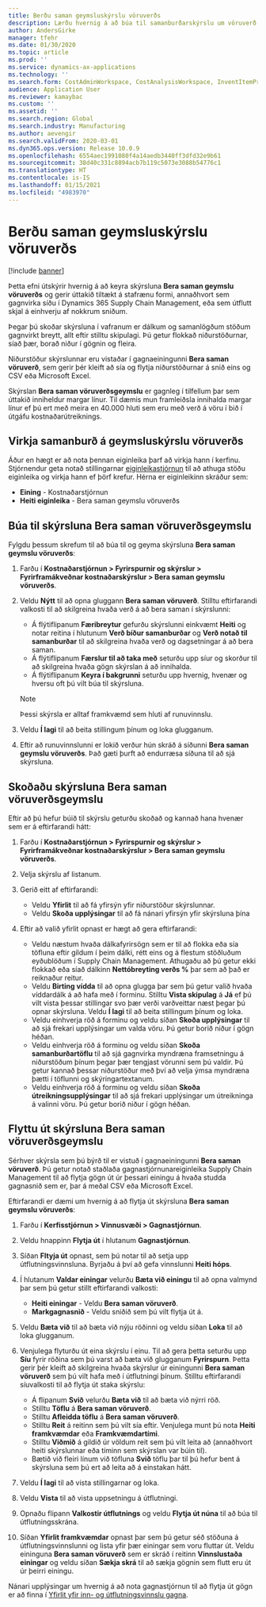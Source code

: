 ```yaml
---
title: Berðu saman geymsluskýrslu vöruverðs
description: Lærðu hvernig á að búa til samanburðarskýrslu um vöruverð og fletta síðan og/eða flytja út niðurstöðuna.
author: AndersGirke
manager: tfehr
ms.date: 01/30/2020
ms.topic: article
ms.prod: ''
ms.service: dynamics-ax-applications
ms.technology: ''
ms.search.form: CostAdminWorkspace, CostAnalysisWorkspace, InventItemPriceCompareStorage, InventItemPriceCompareStorageDetailsChart, InventItemPriceCompareStorageDetails
audience: Application User
ms.reviewer: kamaybac
ms.custom: ''
ms.assetid: ''
ms.search.region: Global
ms.search.industry: Manufacturing
ms.author: aevengir
ms.search.validFrom: 2020-03-01
ms.dyn365.ops.version: Release 10.0.9
ms.openlocfilehash: 6554aec1991080f4a14aedb3440ff3dfd32e9b61
ms.sourcegitcommit: 38d40c331c8894acb7b119c5073e3088b54776c1
ms.translationtype: HT
ms.contentlocale: is-IS
ms.lasthandoff: 01/15/2021
ms.locfileid: "4983970"
---
```

# <a name="compare-item-prices-storage-report"></a>Berðu saman geymsluskýrslu vöruverðs

[!include [banner](../includes/banner.md)]

Þetta efni útskýrir hvernig á að keyra skýrsluna **Bera saman geymslu vöruverðs** og gerir úttakið tiltækt á stafrænu formi, annaðhvort sem gagnvirka síðu í Dynamics 365 Supply Chain Management, eða sem útflutt skjal á einhverju af nokkrum sniðum.

Þegar þú skoðar skýrsluna í vafranum er dálkum og samanlögðum stöðum gagnvirkt breytt, allt eftir stilltu skipulagi. Þú getur flokkað niðurstöðurnar, síað þær, borað niður í gögnin og fleira.

Niðurstöður skýrslunnar eru vistaðar í gagnaeiningunni **Bera saman vöruverð**, sem gerir þér kleift að sía og flytja niðurstöðurnar á snið eins og CSV eða Microsoft Excel.

Skýrslan **Bera saman vöruverðsgeymslu** er gagnleg í tilfellum þar sem úttakið inniheldur margar línur. Til dæmis mun framleiðsla innihalda margar línur ef þú ert með meira en 40.000 hluti sem eru með verð á vöru í bið í útgáfu kostnaðarútreiknings.

## <a name="enable-compare-item-prices-storage"></a>Virkja samanburð á geymsluskýrslu vöruverðs

Áður en hægt er að nota þennan eiginleika þarf að virkja hann í kerfinu. Stjórnendur geta notað stillingarnar [eiginleikastjórnun](../../fin-ops-core/fin-ops/get-started/feature-management/feature-management-overview.md) til að athuga stöðu eiginleika og virkja hann ef þörf krefur. Hérna er eiginleikinn skráður sem:

- **Eining** - Kostnaðarstjórnun
- **Heiti eiginleika** - Bera saman geymslu vöruverðs

## <a name="generate-a-compare-item-prices-storage-report"></a>Búa til skýrsluna Bera saman vöruverðsgeymslu

Fylgdu þessum skrefum til að búa til og geyma skýrsluna **Bera saman geymslu vöruverðs**:

1. Farðu í **Kostnaðarstjórnun > Fyrirspurnir og skýrslur > Fyrirframákveðnar kostnaðarskýrslur > Bera saman geymslu vöruverðs**.

1. Veldu **Nýtt** til að opna gluggann **Bera saman vöruverð**. Stilltu eftirfarandi valkosti til að skilgreina hvaða verð á að bera saman í skýrslunni:

    - Á flýtiflipanum **Færibreytur** gefurðu skýrslunni einkvæmt **Heiti** og notar reitina í hlutunum **Verð bíður samanburðar** og **Verð notað til samanburðar** til að skilgreina hvaða verð og dagsetningar á að bera saman.
    - Á flýtiflipanum **Færslur til að taka með** seturðu upp síur og skorður til að skilgreina hvaða gögn skýrslan á að innihalda.
    - Á flýtiflipanum **Keyra í bakgrunni** seturðu upp hvernig, hvenær og hversu oft þú vilt búa til skýrsluna.
    > [!NOTE]
    > Þessi skýrsla er alltaf framkvæmd sem hluti af runuvinnslu.

1. Veldu **Í lagi** til að beita stillingum þínum og loka glugganum.

1. Eftir að runuvinnslunni er lokið verður hún skráð á síðunni **Bera saman geymslu vöruverðs**. Það gæti þurft að endurræsa síðuna til að sjá skýrsluna.

## <a name="explore-the-compare-item-prices-storage-report"></a>Skoðaðu skýrsluna Bera saman vöruverðsgeymslu

Eftir að þú hefur búið til skýrslu geturðu skoðað og kannað hana hvenær sem er á eftirfarandi hátt:

1. Farðu í **Kostnaðarstjórnun > Fyrirspurnir og skýrslur > Fyrirframákveðnar kostnaðarskýrslur > Bera saman geymslu vöruverðs**.

1. Velja skýrslu af listanum.

1. Gerið eitt af eftirfarandi:

    - Veldu **Yfirlit** til að fá yfirsýn yfir niðurstöður skýrslunnar.
    - Veldu **Skoða upplýsingar** til að fá nánari yfirsýn yfir skýrsluna þína

1. Eftir að valið yfirlit opnast er hægt að gera eftirfarandi:

    - Veldu næstum hvaða dálkafyrirsögn sem er til að flokka eða sía töfluna eftir gildum í þeim dálki, rétt eins og á flestum stöðluðum eyðublöðum í Supply Chain Management. Athugaðu að þú getur ekki flokkað eða síað dálkinn **Nettóbreyting verðs %** þar sem að það er reiknaður reitur.
    - Veldu **Birting vídda** til að opna glugga þar sem þú getur valið hvaða víddardálk á að hafa með í forminu. Stilltu **Vista skipulag** á **Já** ef þú vilt vista þessar stillingar svo þær verði varðveittar næst þegar þú opnar skýrsluna. Veldu **Í lagi** til að beita stillingum þínum og loka.
    - Veldu einhverja röð á forminu og veldu síðan **Skoða upplýsingar** til að sjá frekari upplýsingar um valda vöru. Þú getur borið niður í gögn héðan.
    - Veldu einhverja röð á forminu og veldu síðan **Skoða samanburðartöflu** til að sjá gagnvirka myndræna framsetningu á niðurstöðum þínum þegar þær tengjast vörunni sem þú valdir. Þú getur kannað þessar niðurstöður með því að velja ýmsa myndræna þætti í töflunni og skýringartextanum.
    - Veldu einhverja röð á forminu og veldu síðan **Skoða útreikningsupplýsingar** til að sjá frekari upplýsingar um útreikninga á valinni vöru. Þú getur borið niður í gögn héðan.

## <a name="export-the-compare-item-prices-storage-report"></a>Flyttu út skýrsluna Bera saman vöruverðsgeymslu

Sérhver skýrsla sem þú býrð til er vistuð í gagnaeiningunni **Bera saman vöruverð**. Þú getur notað staðlaða gagnastjórnunareiginleika Supply Chain Management til að flytja gögn út úr þessari einingu á hvaða studda gagnasnið sem er, þar á meðal CSV eða Microsoft Excel.

Eftirfarandi er dæmi um hvernig á að flytja út skýrsluna **Bera saman geymslu vöruverðs**:

1. Farðu í **Kerfisstjórnun > Vinnusvæði > Gagnastjórnun**.

1. Veldu hnappinn **Flytja út** í hlutanum **Gagnastjórnun**.

1. Síðan **Fltyja út** opnast, sem þú notar til að setja upp útflutningsvinnsluna. Byrjaðu á því að gefa vinnslunni **Heiti hóps**.

1. Í hlutanum **Valdar einingar** velurðu **Bæta við einingu** til að opna valmynd þar sem þú getur stillt eftirfarandi valkosti:

    - **Heiti einingar** - Veldu **Bera saman vöruverð**.
    - **Markgagnasnið** - Veldu sniðið sem þú vilt flytja út á.

1. Veldu **Bæta við** til að bæta við nýju röðinni og veldu síðan **Loka** til að loka glugganum.

1. Venjulega flyturðu út eina skýrslu í einu. Til að gera þetta seturðu upp **Síu** fyrir röðina sem þú varst að bæta við glugganum **Fyrirspurn**. Þetta gerir þér kleift að skilgreina hvaða skýrslur úr einingunni **Bera saman vöruverð** sem þú vilt hafa með í útflutningi þínum. Stilltu eftirfarandi síuvalkosti til að flytja út staka skýrslu:

    - Á flipanum **Svið** velurðu **Bæta við** til að bæta við nýrri röð.
    - Stilltu **Töflu** á **Bera saman vöruverð**.
    - Stilltu **Afleidda töflu** á **Bera saman vöruverð**.
    - Stilltu **Reit** á reitinn sem þú vilt sía eftir. Venjulega munt þú nota **Heiti framkvæmdar** eða **Framkvæmdartími**.
    - Stilltu **Viðmið** á gildið úr völdum reit sem þú vilt leita að (annaðhvort heiti skýrslunnar eða tíminn sem skýrslan var búin til).
    - Bætið við fleiri línum við töfluna **Svið** töflu þar til þú hefur bent á skýrsluna sem þú ert að leita að á einstakan hátt.

1. Veldu **Í lagi** til að vista stillingarnar og loka.

1. Veldu **Vista** til að vista uppsetningu á útflutningi.

1. Opnaðu flipann **Valkostir útflutnings** og veldu **Flytja út núna** til að búa til útflutningsskrána.

1. Síðan **Yfirlit framkvæmdar** opnast þar sem þú getur séð stöðuna á útflutningsvinnslunni og lista yfir þær einingar sem voru fluttar út. Veldu eininguna **Bera saman vöruverð** sem er skráð í reitinn **Vinnslustaða einingar** og veldu síðan **Sækja skrá** til að sækja gögnin sem flutt eru út úr þeirri einingu.

Nánari upplýsingar um hvernig á að nota gagnastjórnun til að flytja út gögn er að finna í [Yfirlit yfir inn- og útflutningsvinnslu gagna](../../fin-ops-core/dev-itpro/data-entities/data-import-export-job.md).
